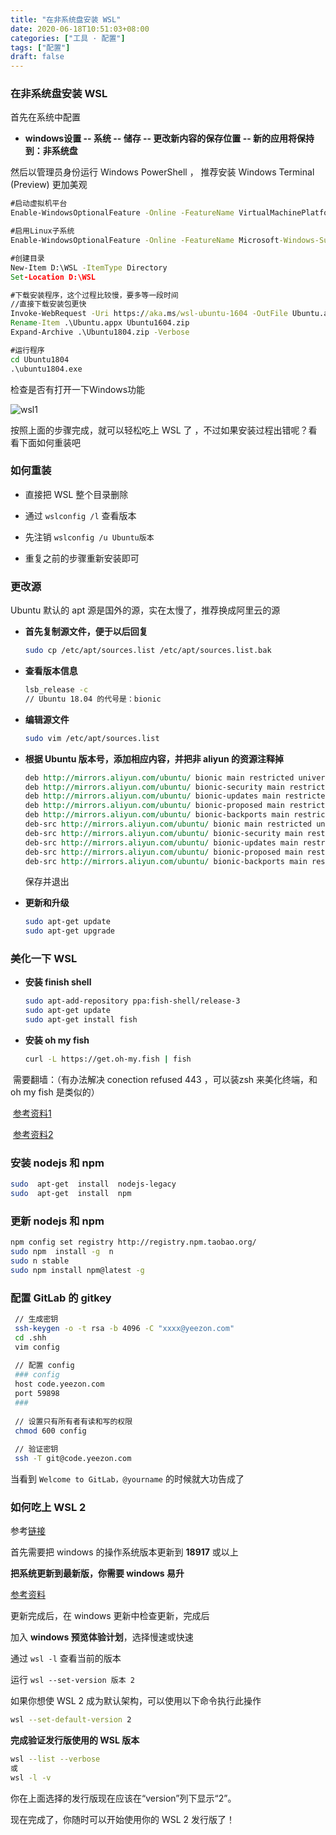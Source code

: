 ```yaml
---
title: "在非系统盘安装 WSL"
date: 2020-06-18T10:51:03+08:00
categories: ["工具 · 配置"]
tags: ["配置"]
draft: false
---
```


### 在非系统盘安装 WSL

首先在系统中配置

* **windows设置 -- 系统 --  储存 -- 更改新内容的保存位置 -- 新的应用将保持到：非系统盘**

然后以管理员身份运行 Windows PowerShell ， 推荐安装 Windows Terminal (Preview) 更加美观

```cmd
#启动虚拟机平台
Enable-WindowsOptionalFeature -Online -FeatureName VirtualMachinePlatform

#启用Linux子系统
Enable-WindowsOptionalFeature -Online -FeatureName Microsoft-Windows-Subsystem-Linux

#创建目录
New-Item D:\WSL -ItemType Directory
Set-Location D:\WSL

#下载安装程序，这个过程比较慢，要多等一段时间
//直接下载安装包更快
Invoke-WebRequest -Uri https://aka.ms/wsl-ubuntu-1604 -OutFile Ubuntu.appx -UseBasicParsing
Rename-Item .\Ubuntu.appx Ubuntu1604.zip
Expand-Archive .\Ubuntu1804.zip -Verbose

#运行程序
cd Ubuntu1804
.\ubuntu1804.exe
```

检查是否有打开一下Windows功能

![wsl1](/images/assets/wsl1.jpg)



按照上面的步骤完成，就可以轻松吃上 WSL 了 ，不过如果安装过程出错呢？看看下面如何重装吧

### 如何重装

* 直接把 WSL 整个目录删除

* 通过 `wslconfig /l` 查看版本
* 先注销 `wslconfig /u Ubuntu版本`
* 重复之前的步骤重新安装即可

### 更改源

Ubuntu 默认的 apt 源是国外的源，实在太慢了，推荐换成阿里云的源

* **首先复制源文件，便于以后回复**

  ```bash
  sudo cp /etc/apt/sources.list /etc/apt/sources.list.bak
  ```

* **查看版本信息**

  ```bash
  lsb_release -c
  // Ubuntu 18.04 的代号是：bionic
  ```

* **编辑源文件**

  ```bash
  sudo vim /etc/apt/sources.list
  ```

* **根据 Ubuntu 版本号，添加相应内容，并把非 aliyun 的资源注释掉**

  ```reStructuredText
  deb http://mirrors.aliyun.com/ubuntu/ bionic main restricted universe multiverse
  deb http://mirrors.aliyun.com/ubuntu/ bionic-security main restricted universe multiverse
  deb http://mirrors.aliyun.com/ubuntu/ bionic-updates main restricted universe multiverse
  deb http://mirrors.aliyun.com/ubuntu/ bionic-proposed main restricted universe multiverse
  deb http://mirrors.aliyun.com/ubuntu/ bionic-backports main restricted universe multiverse
  deb-src http://mirrors.aliyun.com/ubuntu/ bionic main restricted universe multiverse
  deb-src http://mirrors.aliyun.com/ubuntu/ bionic-security main restricted universe multiverse
  deb-src http://mirrors.aliyun.com/ubuntu/ bionic-updates main restricted universe multiverse
  deb-src http://mirrors.aliyun.com/ubuntu/ bionic-proposed main restricted universe multiverse
  deb-src http://mirrors.aliyun.com/ubuntu/ bionic-backports main restricted universe multiverse
  ```

  保存并退出

* **更新和升级**

  ```bash
  sudo apt-get update
  sudo apt-get upgrade
  ```



### 美化一下 WSL

* **安装 finish shell**

  ```bash
  sudo apt-add-repository ppa:fish-shell/release-3
  sudo apt-get update
  sudo apt-get install fish
  ```

* **安装 oh my fish**

  ```bash
  curl -L https://get.oh-my.fish | fish
  ```

​        需要翻墙：（有办法解决 conection refused 443 ，可以装zsh 来美化终端，和oh my fish 是类似的）

​		 [参考资料1](https://www.cnblogs.com/Dylansuns/p/12309847.html) 

​		 [参考资料2](https://zhuanlan.zhihu.com/p/68336685)

### 安装 nodejs 和 npm

```bash
sudo  apt-get  install  nodejs-legacy
sudo  apt-get  install  npm
```



### 更新 nodejs 和 npm

```bash
npm config set registry http://registry.npm.taobao.org/
sudo npm  install -g  n
sudo n stable
sudo npm install npm@latest -g
```



### 配置 GitLab 的 gitkey

```bash
 // 生成密钥
 ssh-keygen -o -t rsa -b 4096 -C "xxxx@yeezon.com"
 cd .shh
 vim config
 
 // 配置 config 
 ### config
 host code.yeezon.com
 port 59898
 ###
 
 // 设置只有所有者有读和写的权限
 chmod 600 config
 
 // 验证密钥
 ssh -T git@code.yeezon.com
```

当看到 `Welcome to GitLab，@yourname` 的时候就大功告成了



### 如何吃上 WSL 2

参考[链接]( https://docs.microsoft.com/zh-cn/windows/wsl/wsl2-install)

首先需要把 windows 的操作系统版本更新到 **18917** 或以上

**把系统更新到最新版，你需要 windows 易升**

[参考资料](https://www.microsoft.com/en-us/software-download/windows10)

更新完成后，在 windows 更新中检查更新，完成后

加入 **windows 预览体验计划**，选择慢速或快速

通过 `wsl -l` 查看当前的版本

运行 `wsl --set-version 版本 2`



如果你想使 WSL 2 成为默认架构，可以使用以下命令执行此操作

```bash
wsl --set-default-version 2
```

**完成验证发行版使用的 WSL 版本**

```bash
wsl --list --verbose
或
wsl -l -v
```

你在上面选择的发行版现在应该在“version”列下显示“2”。 

现在完成了，你随时可以开始使用你的 WSL 2 发行版了！